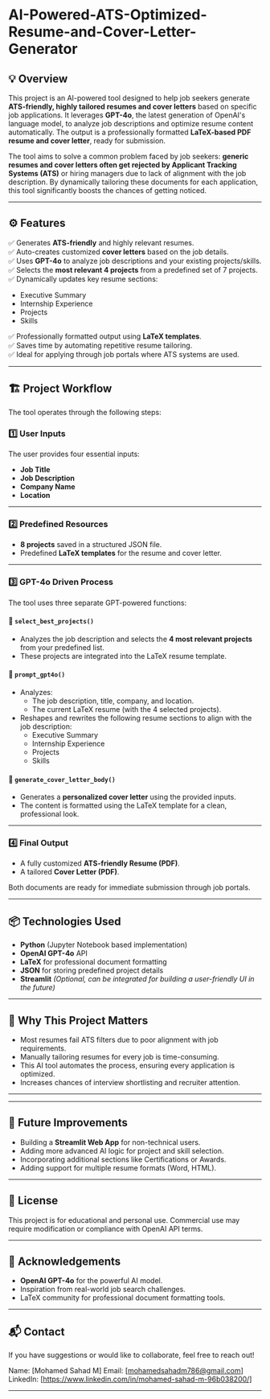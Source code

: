 # AI-Powered-ATS-Optimized-Resume-and-Cover-Letter-Generator

## 💡 Overview

This project is an AI-powered tool designed to help job seekers generate **ATS-friendly, highly tailored resumes and cover letters** based on specific job applications. It leverages **GPT-4o**, the latest generation of OpenAI's language model, to analyze job descriptions and optimize resume content automatically. The output is a professionally formatted **LaTeX-based PDF resume and cover letter**, ready for submission.

The tool aims to solve a common problem faced by job seekers: **generic resumes and cover letters often get rejected by Applicant Tracking Systems (ATS)** or hiring managers due to lack of alignment with the job description. By dynamically tailoring these documents for each application, this tool significantly boosts the chances of getting noticed.

---

## ⚙️ Features

✅ Generates **ATS-friendly** and highly relevant resumes.  
✅ Auto-creates customized **cover letters** based on the job details.  
✅ Uses **GPT-4o** to analyze job descriptions and your existing projects/skills.  
✅ Selects the **most relevant 4 projects** from a predefined set of 7 projects.  
✅ Dynamically updates key resume sections:
- Executive Summary  
- Internship Experience  
- Projects  
- Skills  

✅ Professionally formatted output using **LaTeX templates**.  
✅ Saves time by automating repetitive resume tailoring.  
✅ Ideal for applying through job portals where ATS systems are used.  

---

## 🏗️ Project Workflow

The tool operates through the following steps:

### 1️⃣ **User Inputs**
The user provides four essential inputs:
- **Job Title**
- **Job Description**
- **Company Name**
- **Location**

---

### 2️⃣ **Predefined Resources**
- **8 projects** saved in a structured JSON file.
- Predefined **LaTeX templates** for the resume and cover letter.

---

### 3️⃣ **GPT-4o Driven Process**

The tool uses three separate GPT-powered functions:

#### 🔹 `select_best_projects()`
- Analyzes the job description and selects the **4 most relevant projects** from your predefined list.
- These projects are integrated into the LaTeX resume template.

#### 🔹 `prompt_gpt4o()`
- Analyzes:
  - The job description, title, company, and location.
  - The current LaTeX resume (with the 4 selected projects).
- Reshapes and rewrites the following resume sections to align with the job description:
  - Executive Summary  
  - Internship Experience  
  - Projects  
  - Skills  

#### 🔹 `generate_cover_letter_body()`
- Generates a **personalized cover letter** using the provided inputs.
- The content is formatted using the LaTeX template for a clean, professional look.

---

### 4️⃣ **Final Output**
- A fully customized **ATS-friendly Resume (PDF)**.  
- A tailored **Cover Letter (PDF)**.  

Both documents are ready for immediate submission through job portals.

---

## 📦 Technologies Used

- **Python** (Jupyter Notebook based implementation)  
- **OpenAI GPT-4o** API  
- **LaTeX** for professional document formatting  
- **JSON** for storing predefined project details  
- **Streamlit** *(Optional, can be integrated for building a user-friendly UI in the future)*  

---

## 🎯 Why This Project Matters

- Most resumes fail ATS filters due to poor alignment with job requirements.  
- Manually tailoring resumes for every job is time-consuming.  
- This AI tool automates the process, ensuring every application is optimized.  
- Increases chances of interview shortlisting and recruiter attention.  

---


---

## 🚀 Future Improvements

- Building a **Streamlit Web App** for non-technical users.  
- Adding more advanced AI logic for project and skill selection.  
- Incorporating additional sections like Certifications or Awards.  
- Adding support for multiple resume formats (Word, HTML).  

---

## 📄 License

This project is for educational and personal use. Commercial use may require modification or compliance with OpenAI API terms.

---

## 🤝 Acknowledgements

- **OpenAI GPT-4o** for the powerful AI model.  
- Inspiration from real-world job search challenges.  
- LaTeX community for professional document formatting tools.  

---

## 📬 Contact

If you have suggestions or would like to collaborate, feel free to reach out!


Name: [Mohamed Sahad M]
Email: [mohamedsahadm786@gmail.com]
LinkedIn: [https://www.linkedin.com/in/mohamed-sahad-m-96b038200/]



---




